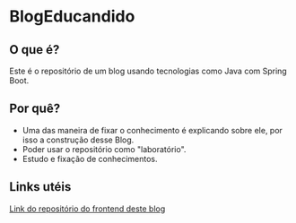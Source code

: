 # BlogEducandido

## O que é?

Este é o repositório de um blog usando tecnologias como Java com Spring Boot.

## Por quê?

- Uma das maneira de fixar o conhecimento é explicando sobre ele, por isso a construção desse Blog.
- Poder usar o repositório como "laboratório".
- Estudo e fixação de conhecimentos.

## Links utéis

[Link do repositório do frontend deste blog](https://github.com/EduardoCandido/frontend-blog
)


